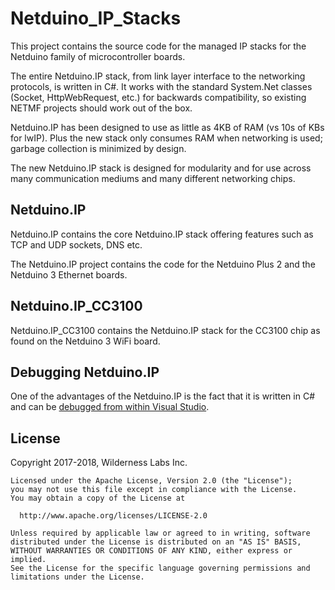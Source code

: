 # Netduino_IP_Stacks

This project contains the source code for the managed IP stacks for the Netduino family of microcontroller boards.

The entire Netduino.IP stack, from link layer interface to the networking protocols, is written in C#. It works with the standard System.Net classes (Socket, HttpWebRequest, etc.) for backwards compatibility, so existing NETMF projects should work out of the box.

Netduino.IP has been designed to use as little as 4KB of RAM (vs 10s of KBs for lwIP). Plus the new stack only consumes RAM when networking is used; garbage collection is minimized by design.

The new Netduino.IP stack is designed for modularity and for use across many communication mediums and many different networking chips.

## Netduino.IP

Netduino.IP contains the core Netduino.IP stack offering features such as TCP and UDP sockets, DNS etc.

The Netduino.IP project contains the code for the Netduino Plus 2 and the Netduino 3 Ethernet boards.

## Netduino.IP_CC3100

Netduino.IP_CC3100 contains the Netduino.IP stack for the CC3100 chip as found on the Netduino 3 WiFi board.

## Debugging Netduino.IP

One of the advantages of the Netduino.IP is the fact that it is written in C# and can be [debugged from within Visual Studio](Documentation/DebugProjects.md).

## License

Copyright 2017-2018, Wilderness Labs Inc.
    
    Licensed under the Apache License, Version 2.0 (the "License");
    you may not use this file except in compliance with the License.
    You may obtain a copy of the License at
    
      http://www.apache.org/licenses/LICENSE-2.0
    
    Unless required by applicable law or agreed to in writing, software
    distributed under the License is distributed on an "AS IS" BASIS,
    WITHOUT WARRANTIES OR CONDITIONS OF ANY KIND, either express or implied.
    See the License for the specific language governing permissions and
    limitations under the License.